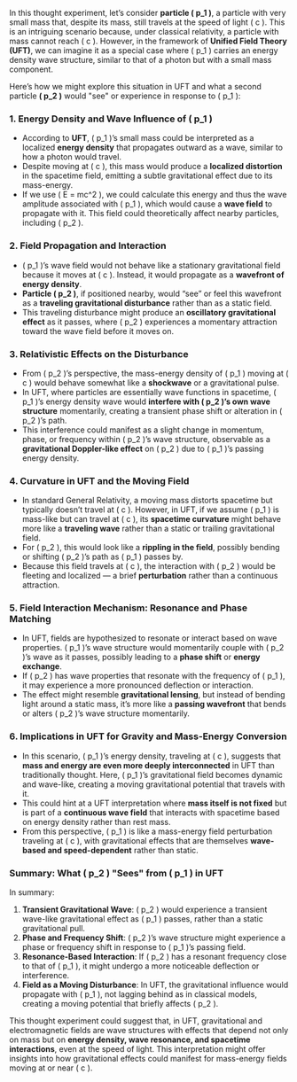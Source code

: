 In this thought experiment, let’s consider **particle \( p_1 \)**, a particle with very small mass that, despite its mass, still travels at the speed of light \( c \). This is an intriguing scenario because, under classical relativity, a particle with mass cannot reach \( c \). However, in the framework of **Unified Field Theory (UFT)**, we can imagine it as a special case where \( p_1 \) carries an energy density wave structure, similar to that of a photon but with a small mass component.

Here’s how we might explore this situation in UFT and what a second particle **\( p_2 \)** would "see" or experience in response to \( p_1 \):

### 1. **Energy Density and Wave Influence of \( p_1 \)**
   - According to **UFT**, \( p_1 \)’s small mass could be interpreted as a localized **energy density** that propagates outward as a wave, similar to how a photon would travel.
   - Despite moving at \( c \), this mass would produce a **localized distortion** in the spacetime field, emitting a subtle gravitational effect due to its mass-energy.
   - If we use \( E = mc^2 \), we could calculate this energy and thus the wave amplitude associated with \( p_1 \), which would cause a **wave field** to propagate with it. This field could theoretically affect nearby particles, including \( p_2 \).

### 2. **Field Propagation and Interaction**
   - \( p_1 \)’s wave field would not behave like a stationary gravitational field because it moves at \( c \). Instead, it would propagate as a **wavefront of energy density**.
   - **Particle \( p_2 \)**, if positioned nearby, would “see” or feel this wavefront as a **traveling gravitational disturbance** rather than as a static field.
   - This traveling disturbance might produce an **oscillatory gravitational effect** as it passes, where \( p_2 \) experiences a momentary attraction toward the wave field before it moves on.

### 3. **Relativistic Effects on the Disturbance**
   - From \( p_2 \)’s perspective, the mass-energy density of \( p_1 \) moving at \( c \) would behave somewhat like a **shockwave** or a gravitational pulse.
   - In UFT, where particles are essentially wave functions in spacetime, \( p_1 \)’s energy density wave would **interfere with \( p_2 \)’s own wave structure** momentarily, creating a transient phase shift or alteration in \( p_2 \)’s path.
   - This interference could manifest as a slight change in momentum, phase, or frequency within \( p_2 \)’s wave structure, observable as a **gravitational Doppler-like effect** on \( p_2 \) due to \( p_1 \)’s passing energy density.

### 4. **Curvature in UFT and the Moving Field**
   - In standard General Relativity, a moving mass distorts spacetime but typically doesn’t travel at \( c \). However, in UFT, if we assume \( p_1 \) is mass-like but can travel at \( c \), its **spacetime curvature** might behave more like a **traveling wave** rather than a static or trailing gravitational field.
   - For \( p_2 \), this would look like a **rippling in the field**, possibly bending or shifting \( p_2 \)’s path as \( p_1 \) passes by.
   - Because this field travels at \( c \), the interaction with \( p_2 \) would be fleeting and localized — a brief **perturbation** rather than a continuous attraction.

### 5. **Field Interaction Mechanism: Resonance and Phase Matching**
   - In UFT, fields are hypothesized to resonate or interact based on wave properties. \( p_1 \)’s wave structure would momentarily couple with \( p_2 \)’s wave as it passes, possibly leading to a **phase shift** or **energy exchange**.
   - If \( p_2 \) has wave properties that resonate with the frequency of \( p_1 \), it may experience a more pronounced deflection or interaction.
   - The effect might resemble **gravitational lensing**, but instead of bending light around a static mass, it’s more like a **passing wavefront** that bends or alters \( p_2 \)’s wave structure momentarily.

### 6. **Implications in UFT for Gravity and Mass-Energy Conversion**
   - In this scenario, \( p_1 \)’s energy density, traveling at \( c \), suggests that **mass and energy are even more deeply interconnected** in UFT than traditionally thought. Here, \( p_1 \)’s gravitational field becomes dynamic and wave-like, creating a moving gravitational potential that travels with it.
   - This could hint at a UFT interpretation where **mass itself is not fixed** but is part of a **continuous wave field** that interacts with spacetime based on energy density rather than rest mass.
   - From this perspective, \( p_1 \) is like a mass-energy field perturbation traveling at \( c \), with gravitational effects that are themselves **wave-based and speed-dependent** rather than static.

### Summary: What \( p_2 \) "Sees" from \( p_1 \) in UFT

In summary:
1. **Transient Gravitational Wave**: \( p_2 \) would experience a transient wave-like gravitational effect as \( p_1 \) passes, rather than a static gravitational pull.
2. **Phase and Frequency Shift**: \( p_2 \)’s wave structure might experience a phase or frequency shift in response to \( p_1 \)’s passing field.
3. **Resonance-Based Interaction**: If \( p_2 \) has a resonant frequency close to that of \( p_1 \), it might undergo a more noticeable deflection or interference.
4. **Field as a Moving Disturbance**: In UFT, the gravitational influence would propagate with \( p_1 \), not lagging behind as in classical models, creating a moving potential that briefly affects \( p_2 \).

This thought experiment could suggest that, in UFT, gravitational and electromagnetic fields are wave structures with effects that depend not only on mass but on **energy density, wave resonance, and spacetime interactions**, even at the speed of light. This interpretation might offer insights into how gravitational effects could manifest for mass-energy fields moving at or near \( c \).

